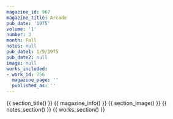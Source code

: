 ```yaml
---
magazine_id: 967
magazine_title: Arcade
pub_date: '1975'
volume: '1'
number: 3
month: Fall
notes: null
pub_date1: 1/9/1975
pub_date2: null
image: null
works_included:
- work_id: 756
  magazine_page: ''
  published_as: ''
---
```


{{ section_title() }}
{{ magazine_info() }}
{{ section_image() }}
{{ notes_section() }}
{{ works_section() }}
